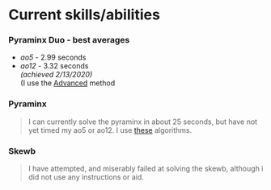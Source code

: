 # Current skills/abilities


  ### Pyraminx Duo - best averages 
   *  _ao5_ - 2.99 seconds
   *  _ao12_ - 3.32 seconds  
   _(achieved 2/13/2020)_  
   (I use the [Advanced](https://www.youtube.com/watch?v=P-Zt7GEyYuE) method
  
   
   
  ### Pyraminx
   > I can currently solve the pyraminx in about 25 seconds, but have not yet timed my ao5 or ao12. I use [these](https://ruwix.com/twisty-puzzles/pyraminx-triangle-rubiks-cube) algorithms.
   
   ### Skewb
   > I have attempted, and miserably failed at solving the skewb, although i did not use any instructions or aid.
